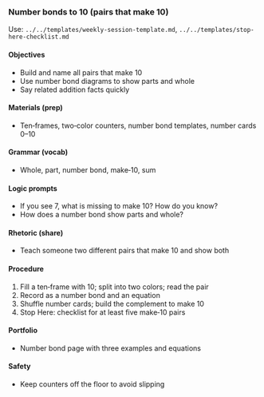 ### Number bonds to 10 (pairs that make 10)

Use: `../../templates/weekly-session-template.md`, `../../templates/stop-here-checklist.md`

#### Objectives
- Build and name all pairs that make 10
- Use number bond diagrams to show parts and whole
- Say related addition facts quickly

#### Materials (prep)
- Ten‑frames, two‑color counters, number bond templates, number cards 0–10

#### Grammar (vocab)
- Whole, part, number bond, make‑10, sum

#### Logic prompts
- If you see 7, what is missing to make 10? How do you know?
- How does a number bond show parts and whole?

#### Rhetoric (share)
- Teach someone two different pairs that make 10 and show both

#### Procedure
1) Fill a ten‑frame with 10; split into two colors; read the pair
2) Record as a number bond and an equation
3) Shuffle number cards; build the complement to make 10
4) Stop Here: checklist for at least five make‑10 pairs

#### Portfolio
- Number bond page with three examples and equations

#### Safety
- Keep counters off the floor to avoid slipping

